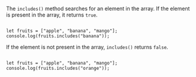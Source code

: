 The `includes()` method searches
for an element in the array.
If the element is present
in the array,
it returns `true`.

<Editor lang="javascript">
<code>
let fruits = ["apple", "banana", "mango"];
console.log(fruits.includes("banana"));
</code>
</Editor>

If the element is not present
in the array,
`includes()` returns `false`.

<Editor lang="javascript">
<code>
let fruits = ["apple", "banana", "mango"];
console.log(fruits.includes("orange"));
</code>
</Editor>